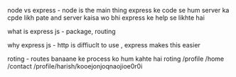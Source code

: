 node vs express - node is the main thing express ke code se hum server  ka cpde likh pate and server kaisa wo bhi express ke help se likhte hai

what is express js - package,  routing  

why express js - http is diffiuclt to use , express makes this easier

roting - routes banaane ke process ko hum kahte hai roting 
/profile
/home 
/contact
/profile/harish/kooejonjoqnaojioe0r0i

